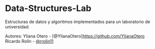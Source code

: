 # Data-Structures-Lab
Estructuras de datos y algoritmos implementados para un laboratorio de universidad.

Autores:
Yliana Otero - [@YlianaOtero]https://github.com/YlianaOtero
Ricardo Rolín - [@rrolin11](https://github.com/rrolin11)

